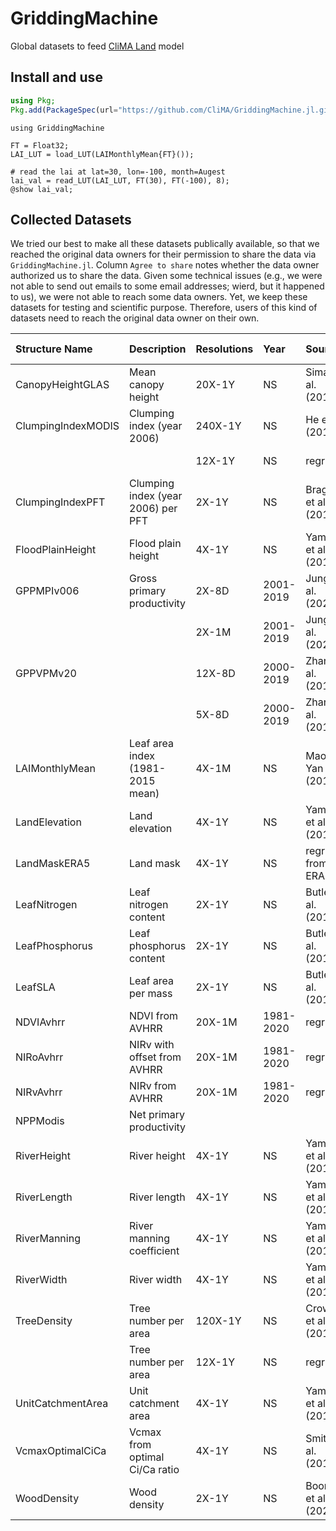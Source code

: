 # GriddingMachine

Global datasets to feed [CliMA Land](https://github.com/CliMA/Land) model




## Install and use
```julia
using Pkg;
Pkg.add(PackageSpec(url="https://github.com/CliMA/GriddingMachine.jl.git", rev="main"));
```

```@example preview
using GriddingMachine

FT = Float32;
LAI_LUT = load_LUT(LAIMonthlyMean{FT}());

# read the lai at lat=30, lon=-100, month=Augest
lai_val = read_LUT(LAI_LUT, FT(30), FT(-100), 8);
@show lai_val;
```




## Collected Datasets

We tried our best to make all these datasets publically available, so that we
reached the original data owners for their permission to share the data via
`GriddingMachine.jl`. Column `Agree to share` notes whether the data owner
authorized us to share the data. Given some technical issues (e.g., we were not
able to send out emails to some email addresses; wierd, but it happened to us),
we were not able to reach some data owners. Yet, we keep these datasets for
testing and scientific purpose. Therefore, users of this kind of datasets need
to reach the original data owner on their own.

| Structure Name     | Description                        | Resolutions | Year      | Source                  | Format | Credit (CliMA)   | Agree to share |
|:-------------------|:-----------------------------------|:------------|:----------|:------------------------|:-------|:-----------------|:---------------|
| CanopyHeightGLAS   | Mean canopy height                 | 20X-1Y      | NS        | Simard et al. (2011)    | NetCDF | Marcos Longo     | Yes            |
| ClumpingIndexMODIS | Clumping index (year 2006)         | 240X-1Y     | NS        | He et al. (2012)        | TIFF   | Renato Braghiere | NASA DATA      |
|                    |                                    | 12X-1Y      | NS        | regridded               | TIFF   | Yujie Wang       | Yes            |
| ClumpingIndexPFT   | Clumping index (year 2006) per PFT | 2X-1Y       | NS        | Braghiere et al. (2019) | NetCDF | Renato Braghiere | Yes            |
| FloodPlainHeight   | Flood plain height                 | 4X-1Y       | NS        | Yamazaki et al. (2019)  | NetCDF | Jake Bolewski    | Email error    |
| GPPMPIv006         | Gross primary productivity         | 2X-8D       | 2001-2019 | Jung et al. (2020)      | NetCDF | Yujie Wang       | Yes            |
|                    |                                    | 2X-1M       | 2001-2019 | Jung et al. (2020)      | NetCDF | Yujie Wang       | Yes            |
| GPPVPMv20          |                                    | 12X-8D      | 2000-2019 | Zhang et al. (2017)     | NetCDF | Russell Doughty  | Yes            |
|                    |                                    | 5X-8D       | 2000-2019 | Zhang et al. (2017)     | NetCDF | Russell Doughty  | Yes            |
| LAIMonthlyMean     | Leaf area index (1981-2015 mean)   | 4X-1M       | NS        | Mao and Yan (2019)      | NetCDF | Yujie Wang       | NASA DATA      |
| LandElevation      | Land elevation                     | 4X-1Y       | NS        | Yamazaki et al. (2017)  | NetCDF | Jake Bolewski    | Email error    |
| LandMaskERA5       | Land mask                          | 4X-1Y       | NS        | regridded from ERA5     | NetCDF | Yujie Wang       | ERA5 DATA      |
| LeafNitrogen       | Leaf nitrogen content              | 2X-1Y       | NS        | Butler et al. (2017)    | NetCDF | Marcos Longo     | Asked+Waiting  |
| LeafPhosphorus     | Leaf phosphorus content            | 2X-1Y       | NS        | Butler et al. (2017)    | NetCDF | Marcos Longo     | Asked+Waiting  |
| LeafSLA            | Leaf area per mass                 | 2X-1Y       | NS        | Butler et al. (2017)    | NetCDF | Marcos Longo     | Asked+Waiting  |
| NDVIAvhrr          | NDVI from AVHRR                    | 20X-1M      | 1981-2020 | regridded               | NetCDF | Yujie Wang       | Yes            |
| NIRoAvhrr          | NIRv with offset from AVHRR        | 20X-1M      | 1981-2020 | regridded               | NetCDF | Yujie Wang       | Yes            |
| NIRvAvhrr          | NIRv from AVHRR                    | 20X-1M      | 1981-2020 | regridded               | NetCDF | Yujie Wang       | Yes            |
| NPPModis           | Net primary productivity           |             |           |                         |        |                  |                |
| RiverHeight        | River height                       | 4X-1Y       | NS        | Yamazaki et al. (2019)  | NetCDF | Jake Bolewski    | Email error    |
| RiverLength        | River length                       | 4X-1Y       | NS        | Yamazaki et al. (2019)  | NetCDF | Jake Bolewski    | Email error    |
| RiverManning       | River manning coefficient          | 4X-1Y       | NS        | Yamazaki et al. (2019)  | NetCDF | Jake Bolewski    | Email error    |
| RiverWidth         | River width                        | 4X-1Y       | NS        | Yamazaki et al. (2019)  | NetCDF | Jake Bolewski    | Email error    |
| TreeDensity        | Tree number per area               | 120X-1Y     | NS        | Crowther et al. (2015)  | TIFF   | Renato Braghiere | Yes            |
|                    | Tree number per area               | 12X-1Y      | NS        | regridded               | TIFF   | Yujie Wang       | Yes            |
| UnitCatchmentArea  | Unit catchment area                | 4X-1Y       | NS        | Yamazaki et al. (2019)  | NetCDF | Jake Bolewski    | Email error    |
| VcmaxOptimalCiCa   | Vcmax from optimal Ci/Ca ratio     | 4X-1Y       | NS        | Smith et al. (2019)     | NetCDF | Renato Braghiere | Yes            |
| WoodDensity        | Wood density                       | 2X-1Y       | NS        | Boonman et al. (2020)   | TIFF   | Marcos Longo     | Yes            |
